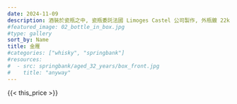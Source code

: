 ```yaml
---
date: 2024-11-09
description: 酒裝於瓷瓶之中, 瓷瓶委託法國 Limoges Castel 公司製作, 外瓶鍍 22k 金. 1987 年限量 6,000 瓶
#featured_image: 02_bottle_in_box.jpg
#type: gallery
sort_by: Name
title: 金雁
#categories: ["whisky", "springbank"]
#resources:
#  - src: springbank/aged_32_years/box_front.jpg
#    title: "anyway"
---
```

{{< this_price >}}
